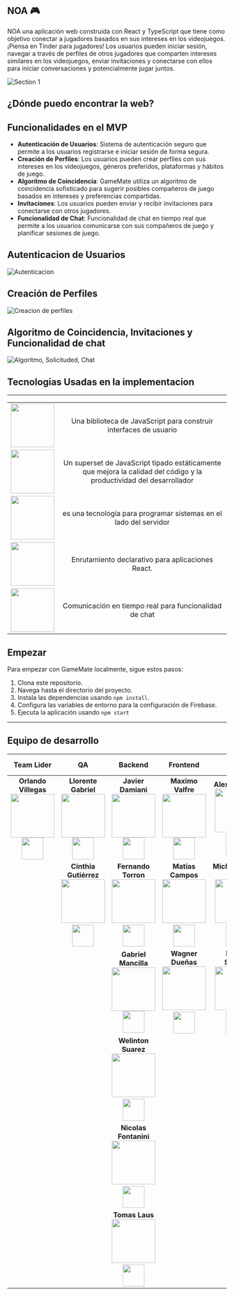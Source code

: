 ##  NOA 🎮

NOA una aplicación web construida con React y TypeScript que tiene como objetivo conectar a jugadores basados en sus intereses en los videojuegos. ¡Piensa en Tinder para jugadores! Los usuarios pueden iniciar sesión, navegar a través de perfiles de otros jugadores que comparten intereses similares en los videojuegos, enviar invitaciones y conectarse con ellos para iniciar conversaciones y potencialmente jugar juntos.

![Section 1](https://github.com/No-Country/s14-09-ft-node-react/assets/117502571/8b9dd2f8-6cca-43a8-b623-28a197f16b31)




## ¿Dónde puedo encontrar la web?






## Funcionalidades en el MVP

- **Autenticación de Usuarios**: Sistema de autenticación seguro que permite a los usuarios registrarse e iniciar sesión de forma segura.
- **Creación de Perfiles**: Los usuarios pueden crear perfiles con sus intereses en los videojuegos, géneros preferidos, plataformas y hábitos de juego.
- **Algoritmo de Coincidencia**: GameMate utiliza un algoritmo de coincidencia sofisticado para sugerir posibles compañeros de juego basados en intereses y preferencias compartidas.
- **Invitaciones**: Los usuarios pueden enviar y recibir invitaciones para conectarse con otros jugadores.
- **Funcionalidad de Chat**: Funcionalidad de chat en tiempo real que permite a los usuarios comunicarse con sus compañeros de juego y planificar sesiones de juego.

## Autenticacion de Usuarios
![Autenticacion](https://github.com/No-Country/s14-09-ft-node-react/assets/117502571/d403bb85-2005-4549-b6b6-0e89a99d86e1)



## Creación de Perfiles
![Creacion de perfiles](https://github.com/No-Country/s14-09-ft-node-react/assets/117502571/089506f5-3d28-4271-be9e-d6fcf7b2be06)


## Algoritmo de Coincidencia, Invitaciones y Funcionalidad de chat
![Algoritmo, Solicituded, Chat](https://github.com/No-Country/s14-09-ft-node-react/assets/117502571/ac8cce96-5333-448c-909d-ee3f7f7ebd07)


## Tecnologias Usadas en la implementacion
****
|||
|:---:|:---:|
| <img style="width: 100px; min-width: 100px" src="https://sigdeletras.com/images/blog/202004_react_leaflet/react.png">|Una biblioteca de JavaScript para construir interfaces de usuario|
| <img style="width: 100px; min-width: 100px" src="https://cdn.neowin.com/news/images/uploaded/2024/03/1709760302_typescript_story.jpg">|Un superset de JavaScript tipado estáticamente que mejora la calidad del código y la productividad del desarrollador|
| <img style="width: 100px; min-width: 100px" src="https://blog.appsignal.com/_next/image?url=%2Fimages%2Fblog%2F2022-12%2Ftop-5-nodejs-posts-in-2022.png&w=3840&q=50">|es una tecnología para programar sistemas en el lado del servidor|
| <img style="width: 100px; min-width: 100px" src="https://miro.medium.com/v2/resize:fit:1400/1*TVd_sNhpc7JDPBHAsAOQZg.jpeg">|Enrutamiento declarativo para aplicaciones React.|
| <img style="width: 100px; min-width: 100px" src="https://encrypted-tbn0.gstatic.com/images?q=tbn:ANd9GcTMsPgbj3cubMDZPt8HwrkIBbf4AKUK1lY_ow&usqp=CAU">|Comunicación en tiempo real para funcionalidad de chat|




## Empezar

Para empezar con GameMate localmente, sigue estos pasos:

1. Clona este repositorio.
2. Navega hasta el directorio del proyecto.
3. Instala las dependencias usando `npm install`.
4. Configura las variables de entorno para la configuración de Firebase.
5. Ejecuta la aplicación usando `npm start`


**************
## Equipo de desarrollo

|**Team Lider**|**QA**|**Backend**|**Frontend**|**UI/UX**|**Project Manager/TeamLider**|
|:---:|:---:|:---:|:---:|:---:|:---:|
|**Orlando Villegas <img style="width: 100px; min-width: 100px" src="https://media.licdn.com/dms/image/D4D35AQGEaTGexAGpMg/profile-framedphoto-shrink_800_800/0/1692299624047?e=1714615200&v=beta&t=ZKKj4VEydh4ia7GBNVDiuJ9MnVJ_njmM-fL7JYF8MLw" > <a href="https://www.linkedin.com/in/orlandocardenasvillegas/"> <img style="width: 50px; min-width: 50px" src="https://blog.b2bstack.com.br/wp-content/uploads/2022/11/LinkedIn-simbolo.jpg">**|**Llorente Gabriel <img style="width: 100px; min-width: 100px" src="https://media.licdn.com/dms/image/D4D03AQG0bw8qs55vsw/profile-displayphoto-shrink_800_800/0/1704755057748?e=1719446400&v=beta&t=rjBJC2k5Jmp-9gjwv38Ym5GT5OH8HKQuKWia8XxxumM" > <a href="https://www.linkedin.com/in/gabriel-llorente-testing-qa/"> <img style="width: 50px; min-width: 50px" src="https://blog.b2bstack.com.br/wp-content/uploads/2022/11/LinkedIn-simbolo.jpg">**|**Javier Damiani <img style="width: 100px; min-width: 100px" src="https://media.licdn.com/dms/image/D4D35AQFC0NodlpGaLQ/profile-framedphoto-shrink_800_800/0/1708731432186?e=1714615200&v=beta&t=CRk48-KTUaIzAPZTh9iuvHkBJE2YXjy7iP4asfOkInc" > <a href="https://www.linkedin.com/in/javierluisdamianiarellano/"> <img style="width: 50px; min-width: 50px" src="https://blog.b2bstack.com.br/wp-content/uploads/2022/11/LinkedIn-simbolo.jpg">**|**Maximo Valfre <img style="width: 100px; min-width: 100px" src="https://media.licdn.com/dms/image/D4D35AQFWfjmMws78LQ/profile-framedphoto-shrink_800_800/0/1712585986445?e=1714615200&v=beta&t=Hcvt527qBta7isNiWQ-mQZ7GrqH0J4mPmuDVDjlN_3c" > <a href="https://www.linkedin.com/in/maxivalfre/"> <img style="width: 50px; min-width: 50px" src="https://blog.b2bstack.com.br/wp-content/uploads/2022/11/LinkedIn-simbolo.jpg">**|**Alex Montero <img style="width: 100px; min-width: 100px" src="https://media.licdn.com/dms/image/D4E35AQGa_gfYTm53zg/profile-framedphoto-shrink_800_800/0/1708480896935?e=1714615200&v=beta&t=OjJ0GLIAeqhh56TyRnK4adHHpMLswMHp8Ge1kTnK4jY" > <a href="https://www.linkedin.com/in/aleacx/"> <br> <img style="width: 50px; min-width: 50px" src="https://blog.b2bstack.com.br/wp-content/uploads/2022/11/LinkedIn-simbolo.jpg">**|**Johana Baccei <img style="width: 100px; min-width: 100px" src="https://media.licdn.com/dms/image/D4D03AQFOFDOIEkc4pA/profile-displayphoto-shrink_800_800/0/1678317652369?e=1719446400&v=beta&t=EwhC6rVZamop3aPWviZyIaJiyvH4NyyxnFTOV3rwT_8" > <a href="https://www.linkedin.com/in/johana-baccei-11b005248/"> <br> <img style="width: 50px; min-width: 50px" src="https://blog.b2bstack.com.br/wp-content/uploads/2022/11/LinkedIn-simbolo.jpg">**| 
||**Cinthia Gutiérrez <img style="width: 100px; min-width: 100px" src="https://media.licdn.com/dms/image/D4E35AQG9CgHK9DTu5A/profile-framedphoto-shrink_800_800/0/1684221346128?e=1714615200&v=beta&t=q2YA0sO3tbuqocXtja0zUWWdAfBQ2r6-wBpwTqci-JY" > <a href="https://www.linkedin.com/in/cinthia-guti%C3%A9rrez-vargas-ti/"> <br> <img style="width: 50px; min-width: 50px" src="https://blog.b2bstack.com.br/wp-content/uploads/2022/11/LinkedIn-simbolo.jpg">**|**Fernando Torron <img style="width: 100px; min-width: 100px" src="https://media.licdn.com/dms/image/D4D35AQF3Q5gzjjdhYg/profile-framedphoto-shrink_800_800/0/1678826675763?e=1714615200&v=beta&t=qVlcYnKs08UfN-LfIBhqzTuHEWILqORhzl9KgiFrm98" > <a href="https://www.linkedin.com/in/fertorron/"> <br> <img style="width: 50px; min-width: 50px" src="https://blog.b2bstack.com.br/wp-content/uploads/2022/11/LinkedIn-simbolo.jpg">**|**Matías Campos <img style="width: 100px; min-width: 100px" src="https://media.licdn.com/dms/image/D4D35AQGaoJ9_k2SdbQ/profile-framedphoto-shrink_800_800/0/1705784310092?e=1714615200&v=beta&t=bn6p1lyt2XcRx4g97n0YzB_XT7X_UJ9IvVh4CyenhG8" > <a href="https://www.linkedin.com/in/mat%C3%ADas-agust%C3%ADn-campos/"> <br> <img style="width: 50px; min-width: 50px" src="https://blog.b2bstack.com.br/wp-content/uploads/2022/11/LinkedIn-simbolo.jpg">**|**Michellangela Sierra <img style="width: 100px; min-width: 100px" src="https://media.licdn.com/dms/image/D4D03AQHX-i5NrmzdgA/profile-displayphoto-shrink_800_800/0/1710553752281?e=1719446400&v=beta&t=hT71TUI2l-R893rProKZO-AnDWF5CzmmHDWmGlzGR4w" > <a href="https://www.linkedin.com/in/michellesierra/"> <br> <img style="width: 50px; min-width: 50px" src="https://blog.b2bstack.com.br/wp-content/uploads/2022/11/LinkedIn-simbolo.jpg">**
|||**Gabriel Mancilla <img style="width: 100px; min-width: 100px" src="https://media.licdn.com/dms/image/C4D03AQEoBtTXNXxsTA/profile-displayphoto-shrink_800_800/0/1644691132895?e=1719446400&v=beta&t=ICeLTQ7E6BaRg6BsUOp_D4wBVMlhIDfkMpshOl0LA2s"> <br> <img style="width: 50px; min-width: 50px" src="https://blog.b2bstack.com.br/wp-content/uploads/2022/11/LinkedIn-simbolo.jpg">**|**Wagner Dueñas <img style="width: 100px; min-width: 100px" src="https://media.licdn.com/dms/image/D5603AQEeE5xBumFmmA/profile-displayphoto-shrink_800_800/0/1703193203546?e=1719446400&v=beta&t=BJkoAAidHJDE13Ot14k5s9uWvpUnIRZOHEjR_34RnYM" > <a href="https://www.linkedin.com/in/wsmith123/"> <br> <img style="width: 50px; min-width: 50px" src="https://blog.b2bstack.com.br/wp-content/uploads/2022/11/LinkedIn-simbolo.jpg">**|**Noelia Sciorra <img style="width: 100px; min-width: 100px" src="https://media.licdn.com/dms/image/D4D35AQGDDGpL1iMSng/profile-framedphoto-shrink_800_800/0/1623342640437?e=1714618800&v=beta&t=W47_GGQPGfRnkgSM-Tj6zci67o4mz8En_Ohij2QK8Iw" > <a href="https://www.linkedin.com/in/noelia-sciorra/"> <br> <img style="width: 50px; min-width: 50px" src="https://blog.b2bstack.com.br/wp-content/uploads/2022/11/LinkedIn-simbolo.jpg">**
|||**Welinton Suarez <img style="width: 100px; min-width: 100px" src="https://media.licdn.com/dms/image/D4E03AQFN404nJ2RU4Q/profile-displayphoto-shrink_800_800/0/1692315083037?e=1719446400&v=beta&t=6c88-dH7-2m5bjz06M7XHACmJKBcc80iT_IZnOg5ct0" > <a href="https://www.linkedin.com/in/welinton-suarez/"> <br> <img style="width: 50px; min-width: 50px" src="https://blog.b2bstack.com.br/wp-content/uploads/2022/11/LinkedIn-simbolo.jpg">**
|||**Nicolas Fontanini <img style="width: 100px; min-width: 100px" src="https://media.licdn.com/dms/image/D4D03AQEg8UHaPo6g3g/profile-displayphoto-shrink_800_800/0/1693338952203?e=1719446400&v=beta&t=othR4lZhjQcCc31SF9jaP4cO_PapjuNF6eGuMgSq1Dw" > <a href="https://www.linkedin.com/in/nicolasfontanini/"> <br> <img style="width: 50px; min-width: 50px" src="https://blog.b2bstack.com.br/wp-content/uploads/2022/11/LinkedIn-simbolo.jpg">**
|||**Tomas Laus <img style="width: 100px; min-width: 100px" src="https://media.licdn.com/dms/image/D4E03AQHuTO_1-wdAhg/profile-displayphoto-shrink_800_800/0/1698090767557?e=1719446400&v=beta&t=rbTarSasKNoI3s-eZrl5LcA6B0WkZh1RTAxeCOymvzk" > <a href="https://www.linkedin.com/in/tomaslaus/"> <br> <img style="width: 50px; min-width: 50px" src="https://blog.b2bstack.com.br/wp-content/uploads/2022/11/LinkedIn-simbolo.jpg">**

